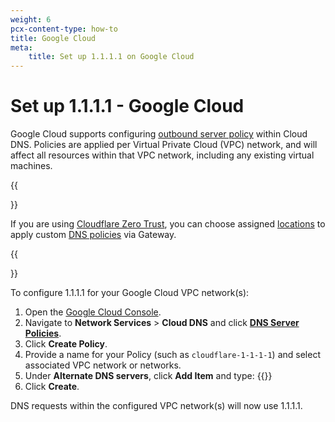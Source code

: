 ```yaml
---
weight: 6
pcx-content-type: how-to
title: Google Cloud
meta:
    title: Set up 1.1.1.1 on Google Cloud
---
```


# Set up 1.1.1.1 - Google Cloud

Google Cloud supports configuring [outbound server policy](https://cloud.google.com/dns/docs/server-policies-overview#dns-server-policy-out) within Cloud DNS. Policies are applied per Virtual Private Cloud (VPC) network, and will affect all resources within that VPC network, including any existing virtual machines.

{{<Aside type="note">}}

If you are using [Cloudflare Zero Trust](/cloudflare-one/), you can choose assigned [locations](/cloudflare-one/connections/connect-networks/locations/) to apply custom [DNS policies](/cloudflare-one/policies/filtering/dns-policies/) via Gateway.

{{</Aside>}}

To configure 1.1.1.1 for your Google Cloud VPC network(s):

1. Open the [Google Cloud Console](https://console.cloud.google.com).
2. Navigate to **Network Services** > **Cloud DNS** and click [**DNS Server Policies**](https://console.cloud.google.com/net-services/dns/policies).
3. Click **Create Policy**.
4. Provide a name for your Policy (such as `cloudflare-1-1-1-1`) and select associated VPC network or networks.
5. Under **Alternate DNS servers**, click **Add Item** and type:
    {{<render file="_ipv4.md">}}
6. Click **Create**.

DNS requests within the configured VPC network(s) will now use 1.1.1.1.
